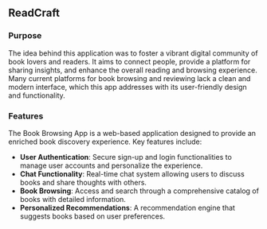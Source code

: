 ## ReadCraft

### Purpose

The idea behind this application was to foster a vibrant digital community of book lovers and readers. It aims to connect people, provide a platform for sharing insights, and enhance the overall reading and browsing experience. Many current platforms for book browsing and reviewing lack a clean and modern interface, which this app addresses with its user-friendly design and functionality.

### Features

The Book Browsing App is a web-based application designed to provide an enriched book discovery experience. Key features include:

- **User Authentication**: Secure sign-up and login functionalities to manage user accounts and personalize the experience.
- **Chat Functionality**: Real-time chat system allowing users to discuss books and share thoughts with others.
- **Book Browsing**: Access and search through a comprehensive catalog of books with detailed information.
- **Personalized Recommendations**: A recommendation engine that suggests books based on user preferences.

